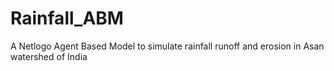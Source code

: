 # Rainfall_ABM
A Netlogo Agent Based Model to simulate rainfall runoff and erosion in Asan watershed of India
